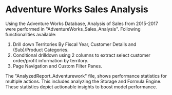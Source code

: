 # Adventure Works Sales Analysis
Using the Adventure Works Database, Analysis of Sales from 2015-2017 were performed in "AdventureWorks_Sales_Analysis". Following functionalities available:
1. Drill down Territories By Fiscal Year, Customer Details and (Sub)/Product Categories.
2. Conditional drilldown using 2 columns to extract select customer order/profit information by territory.
3. Page Navigation and Custom Filter Panes.

The "AnalyzedReport_Adventurework" file, shows performance statistics for multiple actions.
This includes analyzing the Storage and Formula Engine. These statistics depict actionable insights to boost model performance. 
